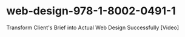 # web-design-978-1-8002-0491-1
Transform Client's Brief into Actual Web Design Successfully [Video]
